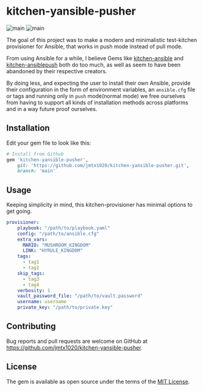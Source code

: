 # kitchen-yansible-pusher

![main](https://github.com/jmtx1020/kitchen-yansible-pusher/actions/workflows/main.yml/badge.svg)
![main](https://github.com/jmtx1020/kitchen-yansible-pusher/actions/workflows/integration.yml/badge.svg)

The goal of this project was to make a modern and minimalistic test-kitchen provisioner for Ansible, that works in push mode instead of pull mode.

From using Ansible for a while, I believe Gems like [kitchen-ansible](https://github.com/neillturner/kitchen-ansible) and [kitchen-ansiblepush](https://github.com/ahelal/kitchen-ansiblepush) both do too much, as well as seem to have been abandoned by their respective creators.

By doing less, and expecting the user to install their own Ansible, provide their configuration in the form of environment variables, an `ansible.cfg` file or tags and running only in `push` mode(normal mode) we free ourselves from having to support all kinds of installation methods across platforms and in a way future proof ourselves.

## Installation

Edit your gem file to look like this:

```ruby
# Install from Github
gem 'kitchen-yansible-pusher',
    git: 'https://github.com/jmtx1020/kitchen-yansible-pusher.git',
    branch: 'main'
```

## Usage

Keeping simplicity in mind, this kitchen-provisioner has minimal options to get going.
```yaml
provisioner:
    playbook: "/path/to/playbook.yaml"
    config: "/path/to/ansible.cfg"
    extra_vars:
      MARIO: "MUSHROOM_KINGDOM"
      LINK: "HYRULE_KINGDOM"
    tags:
      - tag1
      - tag2
    skip_tags:
      - tag3
      - tag4
    verbosity: 1
    vault_password_file: "/path/to/vault.password"
    username: username
    private_key: "/path/to/private.key"
```

## Contributing

Bug reports and pull requests are welcome on GitHub at https://github.com/jmtx1020/kitchen-yansible-pusher.

## License

The gem is available as open source under the terms of the [MIT License](https://opensource.org/licenses/MIT).
